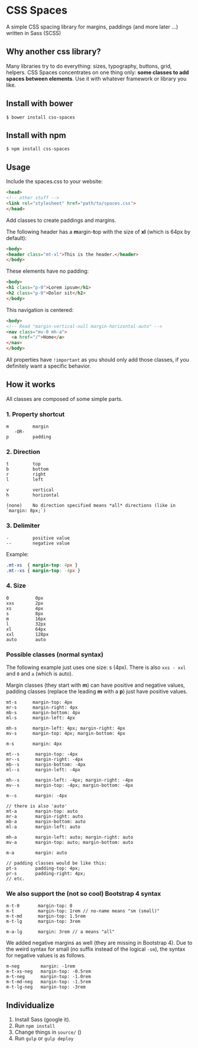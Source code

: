 # CSS Spaces
A simple CSS spacing library for margins, paddings (and more later ...) written in Sass (SCSS)

## Why another css library?
Many libraries try to do everything: sizes, typography, buttons, grid, helpers. CSS Spaces concentrates on one thing only: **some classes to add spaces between elements**. Use it with whatever framework or library you like.

## Install with bower
```shell
$ bower install css-spaces
```

## Install with npm
```shell
$ npm install css-spaces
```

## Usage
Include the spaces.css to your website:

```html
<head>
<!-- other stuff -->
<link rel="stylesheet" href="path/to/spaces.css">
</head>
```

Add classes to create paddings and margins.

The following header has a <b>m</b>argin-<b>t</b>op with the size of **xl** (which is 64px by default):
```html
<body>
<header class="mt-xl">This is the header.</header>
</body>
```

These elements have no padding:
```html
<body>
<h1 class="p-0">Lorem ipsum</h1>
<h2 class="p-0">Dolor sit</h2>
</body>
```

This navigation is centered:
```html
<body>
<!-- Read "margin-vertical-null margin-horizontal-auto" -->
<nav class="mv-0 mh-a">
  <a href="/">Home</a>
</nav>
</body>
```

All properties have `!important` as you should only add those classes, if you definitely want a specific behavior.

## How it works

All classes are composed of some simple parts.

### 1. Property shortcut
```
m         margin
   -OR-
p         padding
```


### 2. Direction
```
t         top
b         bottom
r         right
l         left

v         vertical
h         horizontal

(none)    No direction specified means *all* directions (like in `margin: 8px;`)

```

### 3. Delimiter
```
-         positive value
--        negative value
```
Example:
```css
.mt-xs  { margin-top: 4px }
.mt--xs { margin-top: -4px }
```

### 4. Size
```
0          0px
xxs        2px
xs         4px
s          8px
m          16px
l          32px
xl         64px
xxl        128px
auto       auto
```

### Possible classes (normal syntax)

The following example just uses one size: s (4px). There is also `xxs - xxl` and `0` and `a` (which is auto).

Margin classes (they start with **m**) can have positive and negative values, padding classes (replace the leading **m** with a **p**) just have positive values.

```
mt-s      margin-top: 4px
mr-s      margin-right: 4px
mb-s      margin-bottom: 4px
ml-s      margin-left: 4px

mh-s      margin-left: 4px; margin-right: 4px
mv-s      margin-top: 4px; margin-bottom: 4px

m-s       margin: 4px

mt--s      margin-top: -4px
mr--s      margin-right: -4px
mb--s      margin-bottom: -4px
ml--s      margin-left: -4px

mh--s      margin-left: -4px; margin-right: -4px
mv--s      margin-top: -4px; margin-bottom: -4px

m--s       margin: -4px

// there is also 'auto'
mt-a       margin-top: auto
mr-a       margin-right: auto
mb-a       margin-bottom: auto
ml-a       margin-left: auto

mh-a       margin-left: auto; margin-right: auto
mv-a       margin-top: auto; margin-bottom: auto

m-a        margin: auto

// padding classes would be like this:
pt-s       padding-top: 4px;
pr-s       padding-right: 4px;
// etc.
```

### We also support the (not so cool) Bootstrap 4 syntax
```
m-t-0       margin-top: 0
m-t         margin-top: 1rem // no-name means "sm (small)"
m-t-md      margin-top: 1.5rem
m-t-lg      margin-top: 3rem

m-a-lg      margin: 3rem // a means "all"
```
We added negative margins as well (they are missing in Bootstrap 4). Due to the weird syntax for small (no suffix instead of the logical `-sm`), the syntax for negative values is as follows.

```
m-neg        margin: -1rem
m-t-xs-neg   margin-top: -0.5rem
m-t-neg      margin-top: -1.0rem
m-t-md-neg   margin-top: -1.5rem
m-t-lg-neg   margin-top: -3rem

```

## Individualize
1. Install Sass (google it).
2. Run `npm install`
3. Change things in `source/` ()
4. Run `gulp` or `gulp deploy`
